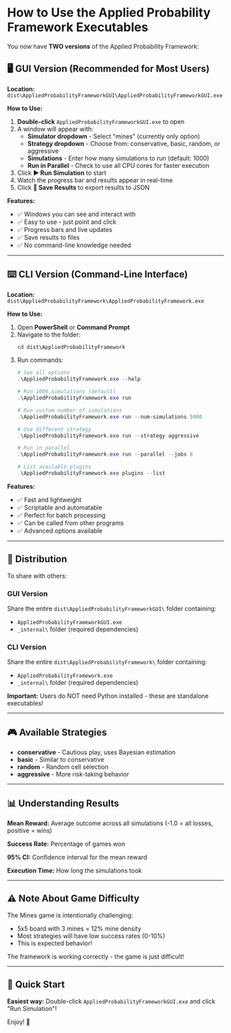 # How to Use the Applied Probability Framework Executables

You now have **TWO versions** of the Applied Probability Framework:

## 🖥️ GUI Version (Recommended for Most Users)

**Location:** `dist\AppliedProbabilityFrameworkGUI\AppliedProbabilityFrameworkGUI.exe`

**How to Use:**
1. **Double-click** `AppliedProbabilityFrameworkGUI.exe` to open
2. A window will appear with:
   - **Simulator dropdown** - Select "mines" (currently only option)
   - **Strategy dropdown** - Choose from: conservative, basic, random, or aggressive
   - **Simulations** - Enter how many simulations to run (default: 1000)
   - **Run in Parallel** - Check to use all CPU cores for faster execution
3. Click **▶ Run Simulation** to start
4. Watch the progress bar and results appear in real-time
5. Click **💾 Save Results** to export results to JSON

**Features:**
- ✅ Windows you can see and interact with
- ✅ Easy to use - just point and click
- ✅ Progress bars and live updates
- ✅ Save results to files
- ✅ No command-line knowledge needed

---

## ⌨️ CLI Version (Command-Line Interface)

**Location:** `dist\AppliedProbabilityFramework\AppliedProbabilityFramework.exe`

**How to Use:**
1. Open **PowerShell** or **Command Prompt**
2. Navigate to the folder:
   ```powershell
   cd dist\AppliedProbabilityFramework
   ```
3. Run commands:
   ```powershell
   # See all options
   .\AppliedProbabilityFramework.exe --help
   
   # Run 1000 simulations (default)
   .\AppliedProbabilityFramework.exe run
   
   # Run custom number of simulations
   .\AppliedProbabilityFramework.exe run --num-simulations 5000
   
   # Use different strategy
   .\AppliedProbabilityFramework.exe run --strategy aggressive
   
   # Run in parallel
   .\AppliedProbabilityFramework.exe run --parallel --jobs 8
   
   # List available plugins
   .\AppliedProbabilityFramework.exe plugins --list
   ```

**Features:**
- ✅ Fast and lightweight
- ✅ Scriptable and automatable
- ✅ Perfect for batch processing
- ✅ Can be called from other programs
- ✅ Advanced options available

---

## 📁 Distribution

To share with others:

### GUI Version
Share the entire `dist\AppliedProbabilityFrameworkGUI\` folder containing:
- `AppliedProbabilityFrameworkGUI.exe`
- `_internal\` folder (required dependencies)

### CLI Version
Share the entire `dist\AppliedProbabilityFramework\` folder containing:
- `AppliedProbabilityFramework.exe`
- `_internal\` folder (required dependencies)

**Important:** Users do NOT need Python installed - these are standalone executables!

---

## 🎮 Available Strategies

- **conservative** - Cautious play, uses Bayesian estimation
- **basic** - Similar to conservative
- **random** - Random cell selection
- **aggressive** - More risk-taking behavior

---

## 📊 Understanding Results

**Mean Reward:** Average outcome across all simulations (-1.0 = all losses, positive = wins)

**Success Rate:** Percentage of games won

**95% CI:** Confidence interval for the mean reward

**Execution Time:** How long the simulations took

---

## ⚠️ Note About Game Difficulty

The Mines game is intentionally challenging:
- 5x5 board with 3 mines = 12% mine density
- Most strategies will have low success rates (0-10%)
- This is expected behavior!

The framework is working correctly - the game is just difficult!

---

## 🚀 Quick Start

**Easiest way:** Double-click `AppliedProbabilityFrameworkGUI.exe` and click "Run Simulation"!

Enjoy! 🎉

